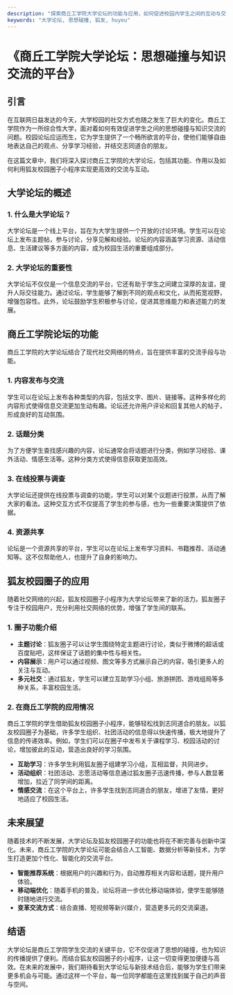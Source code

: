 ```yaml
---
description: "探索商丘工学院大学论坛的功能与应用，如何促进校园内学生之间的互动与交流。"
keywords: "大学论坛, 思想碰撞, 狐友, huyou"
---
```

# 《商丘工学院大学论坛：思想碰撞与知识交流的平台》

## 引言

在互联网日益发达的今天，大学校园的社交方式也随之发生了巨大的变化。商丘工学院作为一所综合性大学，面对着如何有效促进学生之间的思想碰撞与知识交流的问题。校园论坛应运而生，它为学生提供了一个畅所欲言的平台，使他们能够自由地表达自己的观点、分享学习经验，并结交志同道合的朋友。

在这篇文章中，我们将深入探讨商丘工学院的大学论坛，包括其功能、作用以及如何利用狐友校园圈子小程序实现更高效的交流与互动。

## 大学论坛的概述

### 1. 什么是大学论坛？

大学论坛是一个线上平台，旨在为大学生提供一个开放的讨论环境。学生可以在论坛上发布主题帖，参与讨论，分享见解和经验。论坛的内容涵盖学习资源、活动信息、生活建议等多方面的内容，成为校园生活的重要组成部分。

### 2. 大学论坛的重要性

大学论坛不仅仅是一个信息交流的平台，它还有助于学生之间建立深厚的友谊，提升人际交往能力。通过论坛，学生能够了解到不同的观点和文化，从而拓宽视野，增强包容性。此外，论坛鼓励学生积极参与讨论，促进其思维能力和表述能力的发展。

## 商丘工学院论坛的功能

商丘工学院的大学论坛结合了现代社交网络的特点，旨在提供丰富的交流手段与功能。

### 1. 内容发布与交流

学生可以在论坛上发布各种类型的内容，包括文字、图片、链接等。这种多样化的内容形式使得信息交流更加生动有趣。论坛还允许用户评论和回复其他人的帖子，形成良好的互动氛围。

### 2. 话题分类

为了方便学生查找感兴趣的内容，论坛通常会将话题进行分类，例如学习经验、课外活动、情感生活等。这种分类方式使得信息获取更加高效。

### 3. 在线投票与调查

大学论坛还提供在线投票与调查的功能，学生可以对某个议题进行投票，从而了解大家的看法。这种交互方式不仅提高了学生的参与感，也为一些重要决策提供了依据。

### 4. 资源共享

论坛是一个资源共享的平台，学生可以在论坛上发布学习资料、书籍推荐、活动通知等。这不仅帮助他人，也提升了自身的影响力。

## 狐友校园圈子的应用

随着社交网络的兴起，狐友校园圈子小程序为大学论坛带来了新的活力。狐友圈子专注于校园用户，充分利用社交网络的优势，增强了学生间的联系。

### 1. 圈子功能介绍

- **主题讨论**：狐友圈子可以让学生围绕特定主题进行讨论，类似于微博的超话或百度贴吧，这样保证了话题的集中性与相关性。
- **内容展示**：用户可以通过视频、图文等多方式展示自己的内容，吸引更多人的关注与互动。
- **多元社交**：通过狐友，学生可以建立互助学习小组、旅游拼团、游戏组局等多种关系，丰富校园生活。

### 2. 在商丘工学院的应用情况

商丘工学院的学生借助狐友校园圈子小程序，能够轻松找到志同道合的朋友。以狐友校园圈子为基础，许多学生组织、社团活动的信息得以快速传播，极大地提升了信息的传递效率。例如，学生们可以在圈子中发布关于课程学习、校园活动的讨论，增加彼此的互动，营造出良好的学习氛围。

- **互助学习**：许多学生利用狐友圈子组建学习小组，互相监督，共同进步。
- **活动组织**：社团活动、志愿活动等信息通过狐友圈子迅速传播，参与人数显著增加，拉近了同学间的距离。
- **情感交流**：在这个平台上，许多学生找到志同道合的朋友，增进了友情，更好地适应了校园生活。

## 未来展望

随着技术的不断发展，大学论坛及狐友校园圈子的功能也将在不断完善与创新中深化。未来，商丘工学院的大学论坛可能会结合人工智能、数据分析等新技术，为学生打造更加个性化、智能化的交流平台。

- **智能推荐系统**：根据用户的兴趣和行为，自动推荐相关内容和话题，提升用户体验。
- **移动端优化**：随着手机的普及，论坛将进一步优化移动端体验，使学生能够随时随地进行交流。
- **变革交流方式**：结合直播、短视频等新兴媒介，营造更多元的交流渠道。

## 结语

大学论坛是商丘工学院学生交流的关键平台，它不仅促进了思想的碰撞，也为知识的传播提供了便利。而结合狐友校园圈子的小程序，让这一切变得更加便捷与高效。在未来的发展中，我们期待看到大学论坛与新技术结合后，能够为学生们带来更多机会与可能。通过这样一个平台，每一位同学都能在这里找到属于自己的声音与空间。
